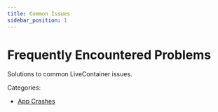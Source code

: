 ```yaml
---
title: Common Issues
sidebar_position: 1
---
```


# Frequently Encountered Problems

Solutions to common LiveContainer issues.

Categories:

- [App Crashes](./app-crashes)
